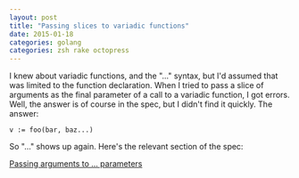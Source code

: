 ---layout: posttitle: "Passing slices to variadic functions"date: 2015-01-18categories: golangcategories: zsh rake octopress---I knew about variadic functions, and the "..." syntax, but I'd assumed that waslimited to the function declaration. When I tried to pass a slice of argumentsas the final parameter of a call to a variadic function, I got errors. Well, the answer is of course in the spec, but I didn't find it quickly. The answer:    v := foo(bar, baz...)So "..." shows up again. Here's the relevant section of the spec:[Passing arguments to ... parameters](http://golang.org/ref/spec#Passing_arguments_to_..._parameters)